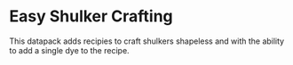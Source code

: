 # Easy Shulker Crafting



This datapack adds recipies to craft shulkers shapeless and with the ability to add a single dye to the recipe.
